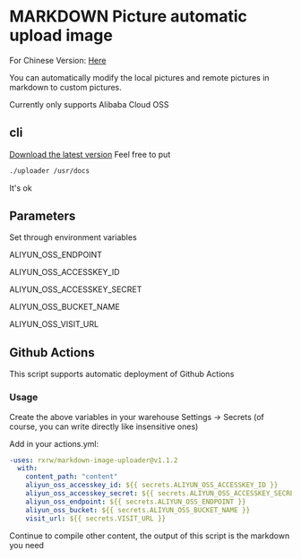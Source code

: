 # MARKDOWN Picture automatic upload image

For Chinese Version: [Here](https://github.com/rxrw/markdown-image-uploader/blob/master/README-zh.md)

You can automatically modify the local pictures and remote pictures in markdown to custom pictures.

Currently only supports Alibaba Cloud OSS

## cli

[Download the latest version](https://github.com/rxrw/markdown-image-uploader/releases/latest) Feel free to put

```bash
./uploader /usr/docs
```

It's ok

## Parameters

Set through environment variables

ALIYUN_OSS_ENDPOINT

ALIYUN_OSS_ACCESSKEY_ID

ALIYUN_OSS_ACCESSKEY_SECRET

ALIYUN_OSS_BUCKET_NAME

ALIYUN_OSS_VISIT_URL

## Github Actions

This script supports automatic deployment of Github Actions

### Usage

Create the above variables in your warehouse Settings -> Secrets (of course, you can write directly like insensitive ones)

Add in your actions.yml:

  ```yml
  -uses: rxrw/markdown-image-uploader@v1.1.2
    with:
      content_path: "content"
      aliyun_oss_accesskey_id: ${{ secrets.ALIYUN_OSS_ACCESSKEY_ID }}
      aliyun_oss_accesskey_secret: ${{ secrets.ALIYUN_OSS_ACCESSKEY_SECRET }}
      aliyun_oss_endpoint: ${{ secrets.ALIYUN_OSS_ENDPOINT }}
      aliyun_oss_bucket: ${{ secrets.ALIYUN_OSS_BUCKET_NAME }}
      visit_url: ${{ secrets.VISIT_URL }}
  ```

Continue to compile other content, the output of this script is the markdown you need
